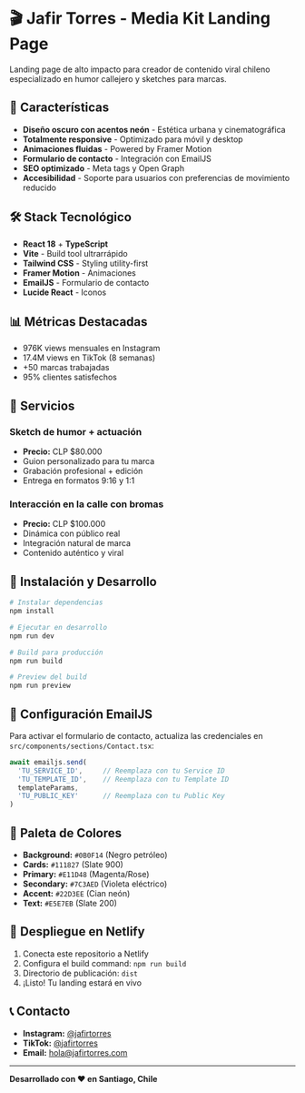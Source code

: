 # 🎬 Jafir Torres - Media Kit Landing Page

Landing page de alto impacto para creador de contenido viral chileno especializado en humor callejero y sketches para marcas.

## 🚀 Características

- **Diseño oscuro con acentos neón** - Estética urbana y cinematográfica
- **Totalmente responsive** - Optimizado para móvil y desktop
- **Animaciones fluidas** - Powered by Framer Motion
- **Formulario de contacto** - Integración con EmailJS
- **SEO optimizado** - Meta tags y Open Graph
- **Accesibilidad** - Soporte para usuarios con preferencias de movimiento reducido

## 🛠 Stack Tecnológico

- **React 18** + **TypeScript**
- **Vite** - Build tool ultrarrápido
- **Tailwind CSS** - Styling utility-first
- **Framer Motion** - Animaciones
- **EmailJS** - Formulario de contacto
- **Lucide React** - Iconos

## 📊 Métricas Destacadas

- 976K views mensuales en Instagram
- 17.4M views en TikTok (8 semanas)
- +50 marcas trabajadas
- 95% clientes satisfechos

## 🎯 Servicios

### Sketch de humor + actuación
- **Precio:** CLP $80.000
- Guion personalizado para tu marca
- Grabación profesional + edición
- Entrega en formatos 9:16 y 1:1

### Interacción en la calle con bromas
- **Precio:** CLP $100.000
- Dinámica con público real
- Integración natural de marca
- Contenido auténtico y viral

## 🚀 Instalación y Desarrollo

```bash
# Instalar dependencias
npm install

# Ejecutar en desarrollo
npm run dev

# Build para producción
npm run build

# Preview del build
npm run preview
```

## 📧 Configuración EmailJS

Para activar el formulario de contacto, actualiza las credenciales en `src/components/sections/Contact.tsx`:

```typescript
await emailjs.send(
  'TU_SERVICE_ID',     // Reemplaza con tu Service ID
  'TU_TEMPLATE_ID',    // Reemplaza con tu Template ID
  templateParams,
  'TU_PUBLIC_KEY'      // Reemplaza con tu Public Key
)
```

## 🎨 Paleta de Colores

- **Background:** `#0B0F14` (Negro petróleo)
- **Cards:** `#111827` (Slate 900)
- **Primary:** `#E11D48` (Magenta/Rose)
- **Secondary:** `#7C3AED` (Violeta eléctrico)
- **Accent:** `#22D3EE` (Cian neón)
- **Text:** `#E5E7EB` (Slate 200)

## 📱 Despliegue en Netlify

1. Conecta este repositorio a Netlify
2. Configura el build command: `npm run build`
3. Directorio de publicación: `dist`
4. ¡Listo! Tu landing estará en vivo

## 📞 Contacto

- **Instagram:** [@jafirtorres](https://instagram.com/jafirtorres)
- **TikTok:** [@jafirtorres](https://tiktok.com/@jafirtorres)
- **Email:** hola@jafirtorres.com

---

**Desarrollado con ❤️ en Santiago, Chile**
